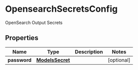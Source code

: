 

# OpensearchSecretsConfig

OpenSearch Output Secrets

## Properties

| Name | Type | Description | Notes |
|------------ | ------------- | ------------- | -------------|
|**password** | [**ModelsSecret**](ModelsSecret.md) |  |  [optional] |



